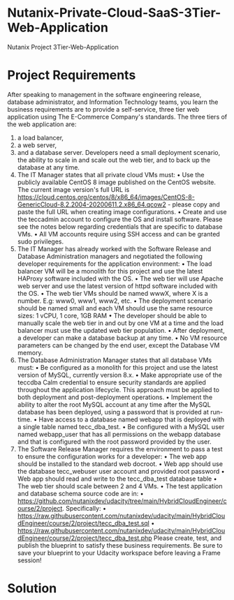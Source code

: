 # Nutanix-Private-Cloud-SaaS-3Tier-Web-Application
Nutanix Project 3Tier-Web-Application 

# Project Requirements
After speaking to management in the software engineering release, database administrator, and Information Technology teams, you learn the business requirements are to provide a self-service, three tier web application using The E-Commerce Company's standards.
The three tiers of the web application are:
1.	a load balancer,
2.	a web server,
3.	and a database server.
Developers need a small deployment scenario, the ability to scale in and scale out the web tier, and to back up the database at any time.
1.	The IT Manager states that all private cloud VMs must:
•	Use the publicly available CentOS 8 image published on the CentOS website. The current image version's full URL is https://cloud.centos.org/centos/8/x86_64/images/CentOS-8-GenericCloud-8.2.2004-20200611.2.x86_64.qcow2 - please copy and paste the full URL when creating image configurations.
•	Create and use the teccadmin account to configure the OS and install software. Please see the notes below regarding credentials that are specific to database VMs.
•	All VM accounts require using SSH access and can be granted sudo privileges.
2.	The IT Manager has already worked with the Software Release and Database Administration managers and negotiated the following developer requirements for the application environment:
•	The load balancer VM will be a monolith for this project and use the latest HAProxy software included with the OS.
•	The web tier will use Apache web server and use the latest version of httpd software included with the OS.
•	The web tier VMs should be named wwwX, where X is a number. E.g: www0, www1, www2, etc.
•	The deployment scenario should be named small and each VM should use the same resource sizes: 1 vCPU, 1 core, 1GB RAM
•	The developer should be able to manually scale the web tier in and out by one VM at a time and the load balancer must use the updated web tier population.
•	After deployment, a developer can make a database backup at any time.
•	No VM resource parameters can be changed by the end user, except the Database VM memory.
3.	The Database Administration Manager states that all database VMs must:
•	Be configured as a monolith for this project and use the latest version of MySQL, currently version 8.x.
•	Make appropriate use of the teccdba Calm credential to ensure security standards are applied throughout the application lifecycle. This approach must be applied to both deployment and post-deployment operations.
•	Implement the ability to alter the root MySQL account at any time after the MySQL database has been deployed, using a password that is provided at run-time.
•	Have access to a database named webapp that is deployed with a single table named tecc_dba_test.
•	Be configured with a MySQL user named webapp_user that has all permissions on the webapp database and that is configured with the root password provided by the user.
4.	The Software Release Manager requires the environment to pass a test to ensure the configuration works for a developer:
•	The web app should be installed to the standard web docroot.
•	Web app should use the database tecc_webuser user account and provided root password
•	Web app should read and write to the tecc_dba_test database table
•	The web tier should scale between 2 and 4 VMs.
•	The test application and database schema source code are in:
•	https://github.com/nutanixdev/udacity/tree/main/HybridCloudEngineer/course/2/project. Specifically:
•	https://raw.githubusercontent.com/nutanixdev/udacity/main/HybridCloudEngineer/course/2/project/tecc_dba_test.sql
•	https://raw.githubusercontent.com/nutanixdev/udacity/main/HybridCloudEngineer/course/2/project/tecc_dba_test.php
Please create, test, and publish the blueprint to satisfy these business requirements.
Be sure to save your blueprint to your Udacity workspace before leaving a Frame session!

# Solution



